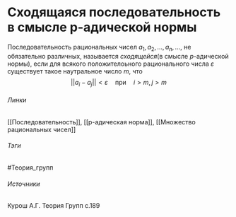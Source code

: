 # Сходящаяся последовательность в смысле p-адической нормы
Последовательность рациональных чисел $a_{1},a_{2},\dots,a_{n},\dots$, не обязательно различных, называется *сходящейся*(в смысле $p$-адической нормы), если для всякого положителоьного рационального числа $\varepsilon$ существует такое наутральное число $m$, что 
$$
||a_{i}-a_{j}||<\varepsilon\quad\text{при}\quad i>m,j>m
$$

###### Линки
 [[Последовательность]], [[p-адическая норма]], [[Множество рациональных чисел]]
###### Тэги
 #Теория_групп 
###### Источники
 Курош А.Г. Теория Групп с.189